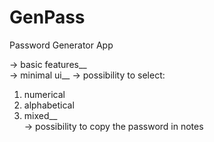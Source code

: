 # GenPass

Password Generator App

-> basic features__    
-> minimal ui__ 
-> possibility to select:
  1. numerical 
  2. alphabetical 
  3. mixed__    
-> possibility to copy the password in notes

